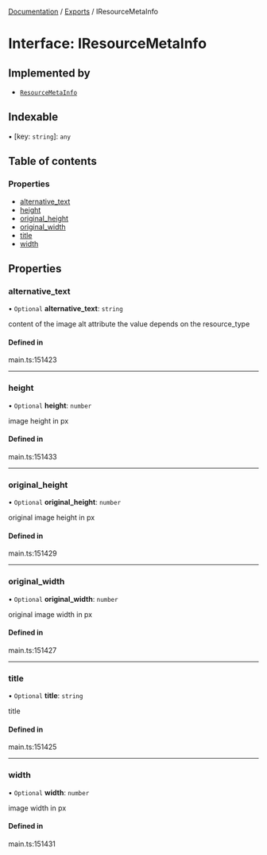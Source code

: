 [Documentation](../README.md) / [Exports](../modules.md) / IResourceMetaInfo

# Interface: IResourceMetaInfo

## Implemented by

- [`ResourceMetaInfo`](../classes/ResourceMetaInfo.md)

## Indexable

▪ [key: `string`]: `any`

## Table of contents

### Properties

- [alternative\_text](IResourceMetaInfo.md#alternative_text)
- [height](IResourceMetaInfo.md#height)
- [original\_height](IResourceMetaInfo.md#original_height)
- [original\_width](IResourceMetaInfo.md#original_width)
- [title](IResourceMetaInfo.md#title)
- [width](IResourceMetaInfo.md#width)

## Properties

### alternative\_text

• `Optional` **alternative\_text**: `string`

content of the image alt attribute
the value depends on the resource_type

#### Defined in

main.ts:151423

___

### height

• `Optional` **height**: `number`

image height in px

#### Defined in

main.ts:151433

___

### original\_height

• `Optional` **original\_height**: `number`

original image height in px

#### Defined in

main.ts:151429

___

### original\_width

• `Optional` **original\_width**: `number`

original image width in px

#### Defined in

main.ts:151427

___

### title

• `Optional` **title**: `string`

title

#### Defined in

main.ts:151425

___

### width

• `Optional` **width**: `number`

image width in px

#### Defined in

main.ts:151431
